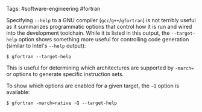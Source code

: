 Tags: #software-engineering #fortran 

Specifying `--help` to a GNU compiler (`gcc`/`g++`/`gfortran`) is not terribly useful as it summarizes programmatic options that control how it is run and wired into the development toolchain.  While it is listed in this output, the `--target-help` option shows something more useful for controlling code generation (similar to Intel's `--help` output):

```shell
$ gfortran --target-help
```

This is useful for determining which architectures are supported by `-march=` or options to generate specific instruction sets.

To show which options are enabled for a given target, the `-Q` option is available:
```shell
$ gfortran -march=native -Q --target-help
```